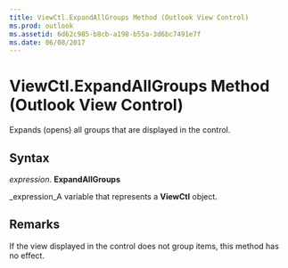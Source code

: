 ```yaml
---
title: ViewCtl.ExpandAllGroups Method (Outlook View Control)
ms.prod: outlook
ms.assetid: 6d62c985-b8cb-a198-b55a-3d6bc7491e7f
ms.date: 06/08/2017
---
```



# ViewCtl.ExpandAllGroups Method (Outlook View Control)

Expands (opens) all groups that are displayed in the control. 


## Syntax

 _expression_. **ExpandAllGroups**

 _expression_A variable that represents a  **ViewCtl** object.


## Remarks

If the view displayed in the control does not group items, this method has no effect.


